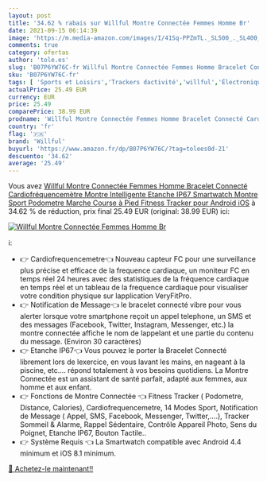 ```yaml
---
layout: post
title: '34.62 % rabais sur Willful Montre Connectée Femmes Homme Br'
date: 2021-09-15 06:14:39
image: 'https://m.media-amazon.com/images/I/41Sq-PPZmTL._SL500_._SL400_.jpg'
comments: true
category: ofertas
author: 'tole.es'
slug: 'B07P6YW76C-fr Willful Montre Connectée Femmes Homme Bracelet Connecté...'
sku: 'B07P6YW76C-fr'
tags: [ 'Sports et Loisirs','Trackers dactivité','willful','Électronique sportive', ]
actualPrice: 25.49 EUR
currency: EUR
price: 25.49
comparePrice: 38.99 EUR
prodname: 'Willful Montre Connectée Femmes Homme Bracelet Connecté Cardiofréquencemètre Montre Intelligente Etanche IP67 Smartwatch Montre Sport Podometre Marche Course à Pied Fitness Tracker pour Android iOS'
country: 'fr'
flag: '🇫🇷'
brand: 'Willful'
buyurl: 'https://www.amazon.fr/dp/B07P6YW76C/?tag=tolees0d-21'
descuento: '34.62'
average: '25.49'
---
```


Vous avez [Willful Montre Connectée Femmes Homme Bracelet Connecté Cardiofréquencemètre Montre Intelligente Etanche IP67 Smartwatch Montre Sport Podometre Marche Course à Pied Fitness Tracker pour Android iOS](https://www.amazon.fr/dp/B07P6YW76C/?tag=tolees0d-21)  à  34.62 % de réduction, prix final  25.49 EUR (original: 38.99 EUR) ici:

[![Willful Montre Connectée Femmes Homme Br](https://m.media-amazon.com/images/I/41Sq-PPZmTL._SL500_._SL400_.jpg)](https://www.amazon.fr/dp/B07P6YW76C/?tag=tolees0d-21)

ℹ️:

- 👉 Cardiofrequencemetre👈 Nouveau capteur FC pour une surveillance plus précise et efficace de la frequence cardiaque, un moniteur FC en temps réel 24 heures avec des statistiques de la fréquence cardiaque en temps réel et un tableau de la frequence cardiaque pour visualiser votre condition physique sur lapplication VeryFitPro.
- 👉 Notification de Message👈 le bracelet connecté vibre pour vous alerter lorsque votre smartphone reçoit un appel telephone, un SMS et des messages (Facebook, Twitter, Instagram, Messenger, etc.) la montre connectée affiche le nom de lappelant et une partie du contenu du message. (Environ 30 caractères)
- 👉 Etanche IP67👈 Vous pouvez le porter la Bracelet Connecté librement lors de lexercice, en vous lavant les mains, en nageant à la piscine, etc.... répond totalement à vos besoins quotidiens. La Montre Connectée est un assistant de santé parfait, adapté aux femmes, aux homme et aux enfant.
- 👉 Fonctions de Montre Connectée 👈 Fitness Tracker ( Podometre, Distance, Calories), Cardiofrequencemetre, 14 Modes Sport, Notification de Message ( Appel, SMS, Facebook, Messenger, Twitter,....), Tracker Sommeil & Alarme, Rappel Sédentaire, Contrôle Appareil Photo, Sens du Poignet, Etanche IP67, Bouton Tactile..
- 👉 Système Requis 👈 La Smartwatch compatible avec Android 4.4 minimum et iOS 8.1 minimum.

[🛒 Achetez-le maintenant!!](https://www.amazon.fr/dp/B07P6YW76C/?tag=tolees0d-21)
